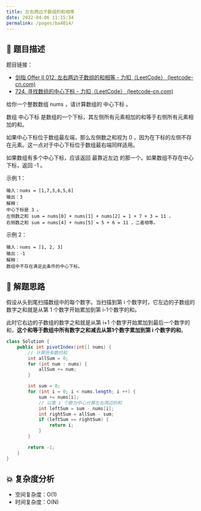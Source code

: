 ```yaml
---
title: 左右两边子数组的和相等
date: 2022-04-06 11:15:34
permalink: /pages/ba4014/
---
```

## 📃 题目描述

题目链接：

- [剑指 Offer II 012. 左右两边子数组的和相等 - 力扣（LeetCode） (leetcode-cn.com)](https://leetcode-cn.com/problems/tvdfij/)
- [724. 寻找数组的中心下标 - 力扣（LeetCode） (leetcode-cn.com)](https://leetcode-cn.com/problems/find-pivot-index/)

给你一个整数数组 nums ，请计算数组的 中心下标 。

数组 中心下标 是数组的一个下标，其左侧所有元素相加的和等于右侧所有元素相加的和。

如果中心下标位于数组最左端，那么左侧数之和视为 0 ，因为在下标的左侧不存在元素。这一点对于中心下标位于数组最右端同样适用。

如果数组有多个中心下标，应该返回 最靠近左边 的那一个。如果数组不存在中心下标，返回 -1 。

示例 1：

```
输入：nums = [1,7,3,6,5,6]
输出：3
解释：
中心下标是 3 。
左侧数之和 sum = nums[0] + nums[1] + nums[2] = 1 + 7 + 3 = 11 ，
右侧数之和 sum = nums[4] + nums[5] = 5 + 6 = 11 ，二者相等。
```

示例 2：

```
输入：nums = [1, 2, 3]
输出：-1
解释：
数组中不存在满足此条件的中心下标。
```

## 🔔 解题思路

假设从头到尾扫描数组中的每个数字。当扫描到第 i 个数字时，它左边的子数组的数字之和就是从第 1 个数字开始累加到第 i-1个数字的和。

此时它右边的子数组的数字之和就是从第 i+1 个数字开始累加到最后一个数字的和，**这个和等于数组中所有数字之和减去从第1个数字累加到第 i 个数字的和**。


```java
class Solution {
    public int pivotIndex(int[] nums) {
        // 计算所有数的和
        int allSum = 0;
        for (int num : nums) {
            allSum += num;
        }

        int sum = 0;
        for (int i = 0; i < nums.length; i ++) {
            sum += nums[i];
            // 以第 i 个数为中心计算左右两边的和
            int leftSum = sum - nums[i];
            int rightSum = allSum - sum;
            if (leftSum == rightSum) {
                return i;
            }
        }

        return -1;
    }
}
```

## 💥 复杂度分析

- 空间复杂度：O(1)
- 时间复杂度：O(N)

